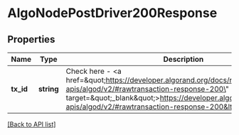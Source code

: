 # AlgoNodePostDriver200Response

## Properties

Name | Type | Description | Notes
------------ | ------------- | ------------- | -------------
**tx_id** | **string** | Check here - &lt;a href&#x3D;\&quot;https://developer.algorand.org/docs/rest-apis/algod/v2/#rawtransaction-response-200\&quot; target&#x3D;\&quot;_blank\&quot;&gt;https://developer.algorand.org/docs/rest-apis/algod/v2/#rawtransaction-response-200&lt;/a&gt; | [optional]

[[Back to API list]](../../README.md#api-endpoints)
